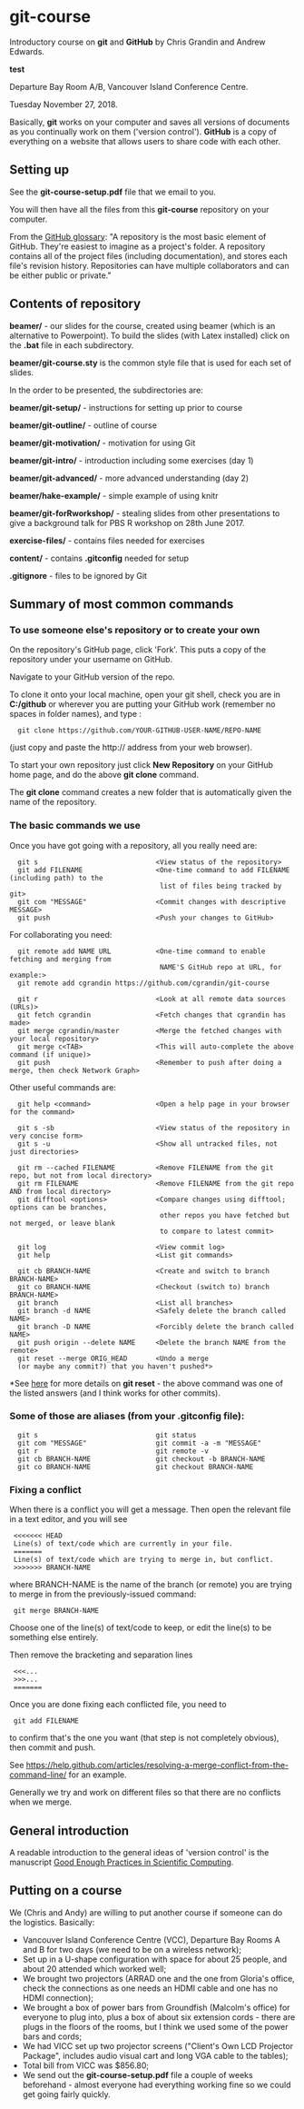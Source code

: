 # git-course

Introductory course on **git** and **GitHub** by Chris Grandin and Andrew Edwards.

**test**

Departure Bay Room A/B, Vancouver Island Conference Centre.

Tuesday November 27, 2018.

Basically, **git** works on your computer and saves all versions of documents as you continually work on them ('version control'). **GitHub** is a copy of everything on a website that allows users to share code with each other.


## Setting up

See the **git-course-setup.pdf** file that we email to you.

You will then have all the files from this **git-course** repository on your computer.

From the [GitHub glossary](https://help.github.com/articles/github-glossary/#repository): "A repository is the most basic element of GitHub. They're easiest to imagine as a project's folder. A repository contains all of the project files (including documentation), and stores each file's revision history. Repositories can have multiple collaborators and can be either public or private."

## Contents of repository

**beamer/** - our slides for the course, created using beamer (which is an alternative to Powerpoint). To build the slides (with Latex installed) click on the **.bat** file in each subdirectory.

**beamer/git-course.sty** is the common style file that is used for each set of slides.

In the order to be presented, the subdirectories are:

**beamer/git-setup/** - instructions for setting up prior to course

**beamer/git-outline/** - outline of course

**beamer/git-motivation/** - motivation for using Git

**beamer/git-intro/** - introduction including some exercises (day 1)

**beamer/git-advanced/** - more advanced understanding (day 2)

**beamer/hake-example/** - simple example of using knitr

**beamer/git-forRworkshop/** - stealing slides from other presentations to give a background talk for PBS R workshop on 28th June 2017.

**exercise-files/** - contains files needed for exercises

**content/** - contains **.gitconfig** needed for setup

**.gitignore** - files to be ignored by Git


## Summary of most common commands

### To use someone else's repository or to create your own

On the repository's GitHub page, click 'Fork'. This puts a copy of the repository under your username on GitHub.

Navigate to your GitHub version of the repo.

To clone it onto your local machine, open your git shell, check you are in **C:/github** or wherever you are putting your GitHub work (remember no spaces in folder names), and type :

      git clone https://github.com/YOUR-GITHUB-USER-NAME/REPO-NAME

(just copy and paste the http:// address from your web browser).

To start your own repository just click **New Repository** on your GitHub home page, and do the above **git clone** command.

The **git clone** command creates a new folder that is automatically given the name of the repository.

### The basic commands we use

[//]: # (https://mislav.net/2010/07/git-tips/)

Once you have got going with a repository, all you really need are:

      git s                             <View status of the repository>
      git add FILENAME                  <One-time command to add FILENAME (including path) to the
                                         list of files being tracked by git>
      git com "MESSAGE"                 <Commit changes with descriptive MESSAGE>
	  git push                          <Push your changes to GitHub>

For collaborating you need:

      git remote add NAME URL           <One-time command to enable fetching and merging from
                                         NAME'S GitHub repo at URL, for example:>
	  git remote add cgrandin https://github.com/cgrandin/git-course

      git r                             <Look at all remote data sources (URLs)>
	  git fetch cgrandin                <Fetch changes that cgrandin has made>
	  git merge cgrandin/master         <Merge the fetched changes with your local repository>
	  git merge c<TAB>                  <This will auto-complete the above command (if unique)>
      git push                          <Remember to push after doing a merge, then check Network Graph>

Other useful commands are:

      git help <command>                <Open a help page in your browser for the command>

      git s -sb                         <View status of the repository in very concise form>
      git s -u                          <Show all untracked files, not just directories>

	  git rm --cached FILENAME          <Remove FILENAME from the git repo, but not from local directory>
	  git rm FILENAME                   <Remove FILENAME from the git repo AND from local directory>
	  git difftool <options>            <Compare changes using difftool; options can be branches,
                                         other repos you have fetched but not merged, or leave blank
                                         to compare to latest commit>

      git log                           <View commit log>
      git help                          <List git commands>

      git cb BRANCH-NAME                <Create and switch to branch BRANCH-NAME>
      git co BRANCH-NAME                <Checkout (switch to) branch BRANCH-NAME>
      git branch                        <List all branches>
      git branch -d NAME                <Safely delete the branch called NAME>
      git branch -D NAME                <Forcibly delete the branch called NAME>
      git push origin --delete NAME     <Delete the branch NAME from the remote>
      git reset --merge ORIG_HEAD       <Undo a merge
      (or maybe any commit?) that you haven't pushed*>

*See [here](https://stackoverflow.com/questions/2389361/undo-a-git-merge-that-hasnt-been-pushed-yet) for more details on **git reset** - the above command was one of the listed answers (and I think works for other commits).

### Some of those are aliases (from your .gitconfig file):
      git s                             git status
      git com "MESSAGE"                 git commit -a -m "MESSAGE"
      git r                             git remote -v
      git cb BRANCH-NAME                git checkout -b BRANCH-NAME
      git co BRANCH-NAME                git checkout BRANCH-NAME


### Fixing a conflict

When there is a conflict you will get a message. Then open the relevant file in a text editor, and you will see

     <<<<<<< HEAD
     Line(s) of text/code which are currently in your file.
     =======
     Line(s) of text/code which are trying to merge in, but conflict.
     >>>>>>> BRANCH-NAME

where BRANCH-NAME is the name of the branch (or remote) you are trying to merge in from the previously-issued command:

     git merge BRANCH-NAME

Choose one of the line(s) of text/code to keep, or edit the line(s) to be something else entirely.

Then remove the bracketing and separation lines

     <<<...
     >>>...
     =======
Once you are done fixing each conflicted file, you need to

     git add FILENAME

to confirm that's the one you want (that step is not completely obvious), then commit and push.

See <https://help.github.com/articles/resolving-a-merge-conflict-from-the-command-line/> for an example.

Generally we try and work on different files so that there are no conflicts when we merge.

## General introduction

A readable introduction to the general ideas of 'version control' is the manuscript <a href="https://arxiv.org/abs/1609.00037">Good Enough Practices in Scientific Computing</a>.

## Putting on a course

We (Chris and Andy) are willing to put another course if someone can do the logistics. Basically:

 - Vancouver Island Conference Centre (VCC), Departure Bay Rooms A and B for two days (we need to be on a wireless network);
 - Set up in a U-shape configuration with space for about 25 people, and about 20 attended which worked well;
 - We brought two projectors (ARRAD one and the one from Gloria's office, check the connections as one needs an HDMI cable and one has no HDMI connection);
 - We brought a box of power bars from Groundfish (Malcolm's office) for everyone to plug into, plus a box of about six extension cords - there are plugs in the floors of the rooms, but I think we used some of the power bars and cords;
 - We had VICC set up two projector screens ("Client's Own LCD Projector Package", includes audio visual cart and long VGA cable to the tables);
 - Total bill from VICC was $856.80;
 - We send out the **git-course-setup.pdf** file a couple of weeks beforehand - almost everyone had everything working fine so we could get going fairly quickly.
